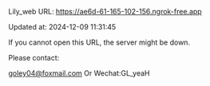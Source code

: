 Lily_web URL: https://ae6d-61-165-102-156.ngrok-free.app

Updated at: 2024-12-09 11:31:45

If you cannot open this URL, the server might be down.

Please contact: 

goley04@foxmail.com Or Wechat:GL_yeaH